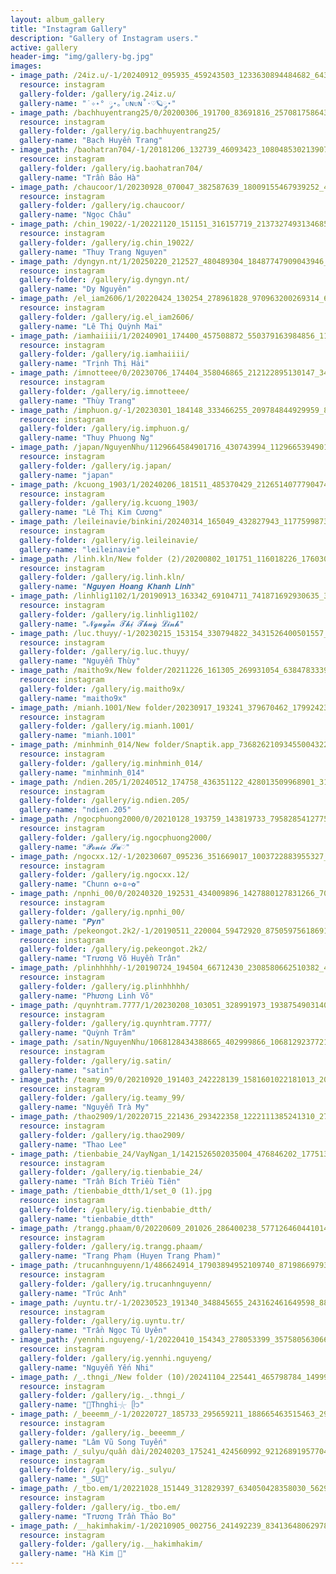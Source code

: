 ```yaml
---
layout: album_gallery
title: "Instagram Gallery"
description: "Gallery of Instagram users."
active: gallery
header-img: "img/gallery-bg.jpg"
images:
- image_path: /24iz.u/-1/20240912_095935_459243503_1233630894484682_643098887340002909_n.jpg
  resource: instagram
  gallery-folder: /gallery/ig.24iz.u/
  gallery-name: "˙✧˖° ༘⋆｡˚ᴜɴᴜɴ˚⋅♡🪐༘⋆"
- image_path: /bachhuyentrang25/0/20200306_191700_83691816_257081758643404_2821182209294011495_n.jpg
  resource: instagram
  gallery-folder: /gallery/ig.bachhuyentrang25/
  gallery-name: "Bạch Huyền Trang"
- image_path: /baohatran704/-1/20181206_132739_46093423_1080485302139078_8903431710154292737_n.jpg
  resource: instagram
  gallery-folder: /gallery/ig.baohatran704/
  gallery-name: "Trần Bảo Hà"
- image_path: /chaucoor/1/20230928_070047_382587639_18009155467939252_4731554120739510917_n.jpg
  resource: instagram
  gallery-folder: /gallery/ig.chaucoor/
  gallery-name: "Ngọc Châu"
- image_path: /chin_19022/-1/20221120_151151_316157719_2137327493134685_3187302902173809504_n.jpg
  resource: instagram
  gallery-folder: /gallery/ig.chin_19022/
  gallery-name: "Thuy Trang Nguyen"
- image_path: /dyngyn.nt/1/20250220_212527_480489304_18487747909043946_1699785561089507805_n.jpg
  resource: instagram
  gallery-folder: /gallery/ig.dyngyn.nt/
  gallery-name: "Dy Nguyên"
- image_path: /el_iam2606/1/20220424_130254_278961828_970963200269314_6475950310667013060_n.jpg
  resource: instagram
  gallery-folder: /gallery/ig.el_iam2606/
  gallery-name: "Lê Thị Quỳnh Mai"
- image_path: /iamhaiiii/1/20240901_174400_457508872_550379163984856_1159785860749409901_n.jpg
  resource: instagram
  gallery-folder: /gallery/ig.iamhaiiii/
  gallery-name: "Trịnh Thị Hải"
- image_path: /imnotteee/0/20230706_174404_358046865_212122895130147_3465706036350743692_n.jpg
  resource: instagram
  gallery-folder: /gallery/ig.imnotteee/
  gallery-name: "Thùy Trang"
- image_path: /imphuon.g/-1/20230301_184148_333466255_209784844929959_870494974932525911_n.jpg
  resource: instagram
  gallery-folder: /gallery/ig.imphuon.g/
  gallery-name: "Thuy Phuong Ng"
- image_path: /japan/NguyenNhu/1129664584901716_430743994_1129665394901635_8252488914385102092_n.jpg
  resource: instagram
  gallery-folder: /gallery/ig.japan/
  gallery-name: "japan"
- image_path: /kcuong_1903/1/20240206_181511_485370429_2126514077790474_4699931617037724680_n.jpg
  resource: instagram
  gallery-folder: /gallery/ig.kcuong_1903/
  gallery-name: "Lê Thị Kim Cương"
- image_path: /leileinavie/binkini/20240314_165049_432827943_1177599873225978_7764645924330358126_n.jpg
  resource: instagram
  gallery-folder: /gallery/ig.leileinavie/
  gallery-name: "leileinavie"
- image_path: /linh.kln/New folder (2)/20200802_101751_116018226_1760308337450677_1968624485189741110_n.jpg
  resource: instagram
  gallery-folder: /gallery/ig.linh.kln/
  gallery-name: "𝑵𝒈𝒖𝒚𝒆𝒏 𝑯𝒐𝒂𝒏𝒈 𝑲𝒉𝒂𝒏𝒉 𝑳𝒊𝒏𝒉"
- image_path: /linhlig1102/1/20190913_163342_69104711_741871692930635_3799131313269528585_n.jpg
  resource: instagram
  gallery-folder: /gallery/ig.linhlig1102/
  gallery-name: "𝓝𝓰𝓾𝔂𝓮̂̃𝓷 𝓣𝓱𝓲̣ 𝓣𝓱𝓾𝔂̀ 𝓛𝓲𝓷𝓱"
- image_path: /luc.thuyy/-1/20230215_153154_330794822_3431526400501557_6258329910538261556_n.jpg
  resource: instagram
  gallery-folder: /gallery/ig.luc.thuyy/
  gallery-name: "Nguyễn Thùy"
- image_path: /maitho9x/New folder/20211226_161305_269931054_638478333937857_3764819903471248887_n.jpg
  resource: instagram
  gallery-folder: /gallery/ig.maitho9x/
  gallery-name: "maitho9x"
- image_path: /mianh.1001/New folder/20230917_193241_379670462_17992423343214000_28079941155144246_n.jpg
  resource: instagram
  gallery-folder: /gallery/ig.mianh.1001/
  gallery-name: "mianh.1001"
- image_path: /minhminh_014/New folder/Snaptik.app_73682621093455004322.jpg
  resource: instagram
  gallery-folder: /gallery/ig.minhminh_014/
  gallery-name: "minhminh_014"
- image_path: /ndien.205/1/20240512_174758_436351122_428013509968901_314200927198893975_n.jpg
  resource: instagram
  gallery-folder: /gallery/ig.ndien.205/
  gallery-name: "ndien.205"
- image_path: /ngocphuong2000/0/20210128_193759_143819733_795828541277583_366600557517428699_n.jpg
  resource: instagram
  gallery-folder: /gallery/ig.ngocphuong2000/
  gallery-name: "𝓟𝓸𝓷𝓲𝓮 𝓢𝓾♡"
- image_path: /ngocxx.12/-1/20230607_095236_351669017_1003722883955327_5763973491815017961_n.jpg
  resource: instagram
  gallery-folder: /gallery/ig.ngocxx.12/
  gallery-name: "Chunn ✿∘ɷ∘✿"
- image_path: /npnhi_00/0/20240320_192531_434009896_1427880127831266_7010472295001184862_n.jpg
  resource: instagram
  gallery-folder: /gallery/ig.npnhi_00/
  gallery-name: "𝑷𝒚𝒏"
- image_path: /pekeongot.2k2/-1/20190511_220004_59472920_875059756186911_6947914656426542006_n.jpg
  resource: instagram
  gallery-folder: /gallery/ig.pekeongot.2k2/
  gallery-name: "Trương Võ Huyền Trân"
- image_path: /plinhhhhh/-1/20190724_194504_66712430_2308580662510382_469962428154578004_n.jpg
  resource: instagram
  gallery-folder: /gallery/ig.plinhhhhh/
  gallery-name: "Phương Linh Võ"
- image_path: /quynhtram.7777/1/20230208_103051_328991973_1938754903140889_1638979020206482867_n.jpg
  resource: instagram
  gallery-folder: /gallery/ig.quynhtram.7777/
  gallery-name: "Quỳnh Trâm"
- image_path: /satin/NguyenNhu/1068128434388665_402999866_1068129237721918_2774767527195796319_n.jpg
  resource: instagram
  gallery-folder: /gallery/ig.satin/
  gallery-name: "satin"
- image_path: /teamy_99/0/20210920_191403_242228139_1581601022181013_2038206486455308856_n.jpg
  resource: instagram
  gallery-folder: /gallery/ig.teamy_99/
  gallery-name: "Nguyễn Trà My"
- image_path: /thao2909/1/20220715_221436_293422358_1222111385241310_2700192611193198812_n.jpg
  resource: instagram
  gallery-folder: /gallery/ig.thao2909/
  gallery-name: "Thao Lee"
- image_path: /tienbabie_24/VayNgan_1/1421526502035004_476846202_1775137220007262_995517188093929203_n.jpg
  resource: instagram
  gallery-folder: /gallery/ig.tienbabie_24/
  gallery-name: "Trần Bích Triều Tiên"
- image_path: /tienbabie_dtth/1/set_0 (1).jpg
  resource: instagram
  gallery-folder: /gallery/ig.tienbabie_dtth/
  gallery-name: "tienbabie_dtth"
- image_path: /trangg.phaam/0/20220609_201026_286400238_577126460441014_2008822719025806882_n.jpg
  resource: instagram
  gallery-folder: /gallery/ig.trangg.phaam/
  gallery-name: "Trang Phạm (Huyen Trang Pham)"
- image_path: /trucanhnguyenn/1/486624914_17903894952109740_8719866979350289535_n.jpg
  resource: instagram
  gallery-folder: /gallery/ig.trucanhnguyenn/
  gallery-name: "Trúc Anh"
- image_path: /uyntu.tr/-1/20230523_191340_348845655_243162461649598_8833001784888118270_n.jpg
  resource: instagram
  gallery-folder: /gallery/ig.uyntu.tr/
  gallery-name: "Trần Ngọc Tú Uyên"
- image_path: /yennhi.nguyeng/-1/20220410_154343_278053399_357580563066843_1359707325887893549_n.jpg
  resource: instagram
  gallery-folder: /gallery/ig.yennhi.nguyeng/
  gallery-name: "Nguyễn Yến Nhi"
- image_path: /_.thngi_/New folder (10)/20241104_225441_465798784_1499909254027382_9193452909904676490_n.jpg
  resource: instagram
  gallery-folder: /gallery/ig._.thngi_/
  gallery-name: "🐚Thnghi𓇼 ᥫ᭡"
- image_path: /_beeemm_/-1/20220727_185733_295659211_188665463515463_2947209009069416101_n.jpg
  resource: instagram
  gallery-folder: /gallery/ig._beeemm_/
  gallery-name: "Lâm Vũ Song Tuyến"
- image_path: /_sulyu/quần dài/20240203_175241_424560992_921268919577047_8169774877679407313_n.jpg
  resource: instagram
  gallery-folder: /gallery/ig._sulyu/
  gallery-name: "_SU🎀"
- image_path: /_tbo.em/1/20221028_151449_312829397_634050428358030_5629274324396254580_n.jpg
  resource: instagram
  gallery-folder: /gallery/ig._tbo.em/
  gallery-name: "Trương Trần Thảo Bo"
- image_path: /__hakimhakim/-1/20210905_002756_241492239_834136480629786_2891625760871982240_n.jpg
  resource: instagram
  gallery-folder: /gallery/ig.__hakimhakim/
  gallery-name: "Hà Kim 🧸"
---
```

